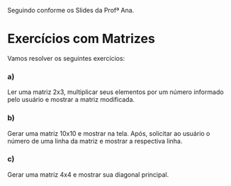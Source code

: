 Seguindo conforme os Slides da Profª Ana.
# Exercícios com Matrizes

Vamos resolver os seguintes exercícios:

### a)
Ler uma matriz 2x3, multiplicar seus elementos por um número informado pelo usuário e mostrar a matriz modificada.

### b)
Gerar uma matriz 10x10 e mostrar na tela. Após, solicitar ao usuário o número de uma linha da matriz e mostrar a respectiva linha.

### c)
Gerar uma matriz 4x4 e mostrar sua diagonal principal.
